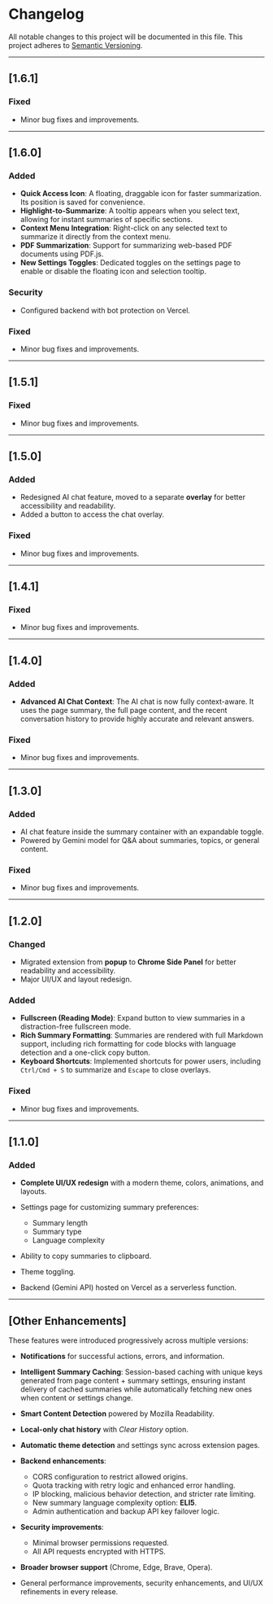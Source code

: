 # Changelog

All notable changes to this project will be documented in this file.
This project adheres to [Semantic Versioning](https://semver.org/).

---

## [1.6.1]

### Fixed

* Minor bug fixes and improvements.

---

## [1.6.0]

### Added

* **Quick Access Icon**: A floating, draggable icon for faster summarization. Its position is saved for convenience.
* **Highlight-to-Summarize**: A tooltip appears when you select text, allowing for instant summaries of specific sections.
* **Context Menu Integration**: Right-click on any selected text to summarize it directly from the context menu.
* **PDF Summarization**: Support for summarizing web-based PDF documents using PDF.js.
* **New Settings Toggles**: Dedicated toggles on the settings page to enable or disable the floating icon and selection tooltip.

### Security

* Configured backend with bot protection on Vercel.

### Fixed

* Minor bug fixes and improvements.

---

## [1.5.1]

### Fixed

* Minor bug fixes and improvements.

---

## [1.5.0]

### Added

* Redesigned AI chat feature, moved to a separate **overlay** for better accessibility and readability.
* Added a button to access the chat overlay.

### Fixed

* Minor bug fixes and improvements.

---

## [1.4.1]

### Fixed

* Minor bug fixes and improvements.

---

## [1.4.0]

### Added

* **Advanced AI Chat Context**: The AI chat is now fully context-aware. It uses the page summary, the full page content, and the recent conversation history to provide highly accurate and relevant answers.

### Fixed

* Minor bug fixes and improvements.

---

## [1.3.0]

### Added

* AI chat feature inside the summary container with an expandable toggle.
* Powered by Gemini model for Q&A about summaries, topics, or general content.

### Fixed

* Minor bug fixes and improvements.

---

## [1.2.0]

### Changed

* Migrated extension from **popup** to **Chrome Side Panel** for better readability and accessibility.
* Major UI/UX and layout redesign.

### Added

* **Fullscreen (Reading Mode)**: Expand button to view summaries in a distraction-free fullscreen mode.
* **Rich Summary Formatting**: Summaries are rendered with full Markdown support, including rich formatting for code blocks with language detection and a one-click copy button.
* **Keyboard Shortcuts**: Implemented shortcuts for power users, including `Ctrl/Cmd + S` to summarize and `Escape` to close overlays.

### Fixed

* Minor bug fixes and improvements.

---

## [1.1.0]

### Added

* **Complete UI/UX redesign** with a modern theme, colors, animations, and layouts.
* Settings page for customizing summary preferences:

  * Summary length
  * Summary type
  * Language complexity
* Ability to copy summaries to clipboard.
* Theme toggling.
* Backend (Gemini API) hosted on Vercel as a serverless function.

---

## [Other Enhancements]

These features were introduced progressively across multiple versions:

* **Notifications** for successful actions, errors, and information.
* **Intelligent Summary Caching**: Session-based caching with unique keys generated from page content + summary settings, ensuring instant delivery of cached summaries while automatically fetching new ones when content or settings change.
* **Smart Content Detection** powered by Mozilla Readability.
* **Local-only chat history** with *Clear History* option.
* **Automatic theme detection** and settings sync across extension pages.
* **Backend enhancements**:

  * CORS configuration to restrict allowed origins.
  * Quota tracking with retry logic and enhanced error handling.
  * IP blocking, malicious behavior detection, and stricter rate limiting.
  * New summary language complexity option: **ELI5**.
  * Admin authentication and backup API key failover logic.
* **Security improvements**:

  * Minimal browser permissions requested.
  * All API requests encrypted with HTTPS.
* **Broader browser support** (Chrome, Edge, Brave, Opera).
* General performance improvements, security enhancements, and UI/UX refinements in every release.
